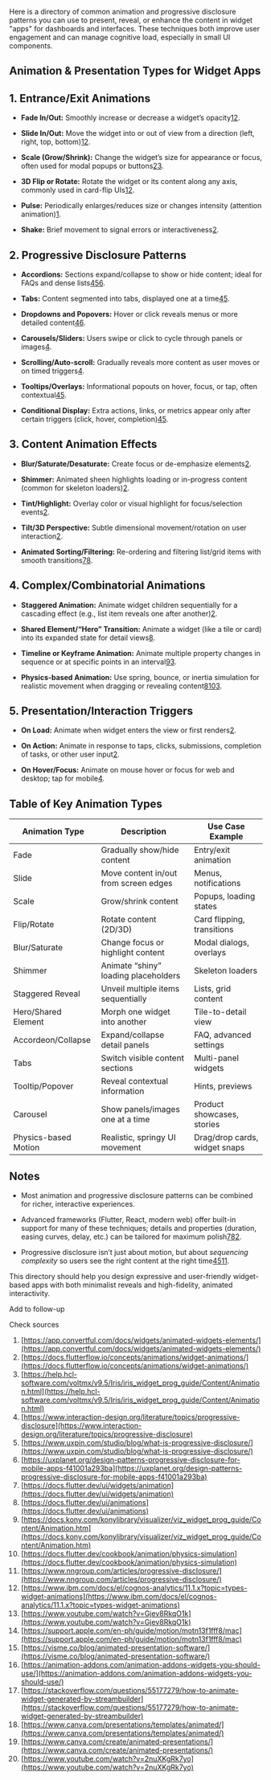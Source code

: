 Here is a directory of common animation and progressive disclosure patterns you can use to present, reveal, or enhance the content in widget "apps" for dashboards and interfaces. These techniques both improve user engagement and can manage cognitive load, especially in small UI components.

## Animation & Presentation Types for Widget Apps

## 1. Entrance/Exit Animations

- **Fade In/Out:** Smoothly increase or decrease a widget’s opacity[1](https://app.convertful.com/docs/widgets/animated-widgets-elements/)[2](https://docs.flutterflow.io/concepts/animations/widget-animations/).
    
- **Slide In/Out:** Move the widget into or out of view from a direction (left, right, top, bottom)[1](https://app.convertful.com/docs/widgets/animated-widgets-elements/)[2](https://docs.flutterflow.io/concepts/animations/widget-animations/).
    
- **Scale (Grow/Shrink):** Change the widget’s size for appearance or focus, often used for modal popups or buttons[2](https://docs.flutterflow.io/concepts/animations/widget-animations/)[3](https://help.hcl-software.com/voltmx/v9.5/Iris/iris_widget_prog_guide/Content/Animation.html).
    
- **3D Flip or Rotate:** Rotate the widget or its content along any axis, commonly used in card-flip UIs[1](https://app.convertful.com/docs/widgets/animated-widgets-elements/)[2](https://docs.flutterflow.io/concepts/animations/widget-animations/).
    
- **Pulse:** Periodically enlarges/reduces size or changes intensity (attention animation)[1](https://app.convertful.com/docs/widgets/animated-widgets-elements/).
    
- **Shake:** Brief movement to signal errors or interactiveness[2](https://docs.flutterflow.io/concepts/animations/widget-animations/).
    

## 2. Progressive Disclosure Patterns

- **Accordions:** Sections expand/collapse to show or hide content; ideal for FAQs and dense lists[4](https://www.interaction-design.org/literature/topics/progressive-disclosure)[5](https://www.uxpin.com/studio/blog/what-is-progressive-disclosure/)[6](https://uxplanet.org/design-patterns-progressive-disclosure-for-mobile-apps-f41001a293ba).
    
- **Tabs:** Content segmented into tabs, displayed one at a time[4](https://www.interaction-design.org/literature/topics/progressive-disclosure)[5](https://www.uxpin.com/studio/blog/what-is-progressive-disclosure/).
    
- **Dropdowns and Popovers:** Hover or click reveals menus or more detailed content[4](https://www.interaction-design.org/literature/topics/progressive-disclosure)[6](https://uxplanet.org/design-patterns-progressive-disclosure-for-mobile-apps-f41001a293ba).
    
- **Carousels/Sliders:** Users swipe or click to cycle through panels or images[4](https://www.interaction-design.org/literature/topics/progressive-disclosure).
    
- **Scrolling/Auto-scroll:** Gradually reveals more content as user moves or on timed triggers[4](https://www.interaction-design.org/literature/topics/progressive-disclosure).
    
- **Tooltips/Overlays:** Informational popouts on hover, focus, or tap, often contextual[4](https://www.interaction-design.org/literature/topics/progressive-disclosure)[5](https://www.uxpin.com/studio/blog/what-is-progressive-disclosure/).
    
- **Conditional Display:** Extra actions, links, or metrics appear only after certain triggers (click, hover, completion)[4](https://www.interaction-design.org/literature/topics/progressive-disclosure)[5](https://www.uxpin.com/studio/blog/what-is-progressive-disclosure/).
    

## 3. Content Animation Effects

- **Blur/Saturate/Desaturate:** Create focus or de-emphasize elements[2](https://docs.flutterflow.io/concepts/animations/widget-animations/).
    
- **Shimmer:** Animated sheen highlights loading or in-progress content (common for skeleton loaders)[2](https://docs.flutterflow.io/concepts/animations/widget-animations/).
    
- **Tint/Highlight:** Overlay color or visual highlight for focus/selection events[2](https://docs.flutterflow.io/concepts/animations/widget-animations/).
    
- **Tilt/3D Perspective:** Subtle dimensional movement/rotation on user interaction[2](https://docs.flutterflow.io/concepts/animations/widget-animations/).
    
- **Animated Sorting/Filtering:** Re-ordering and filtering list/grid items with smooth transitions[7](https://docs.flutter.dev/ui/widgets/animation)[8](https://docs.flutter.dev/ui/animations).
    

## 4. Complex/Combinatorial Animations

- **Staggered Animation:** Animate widget children sequentially for a cascading effect (e.g., list item reveals one after another)[2](https://docs.flutterflow.io/concepts/animations/widget-animations/).
    
- **Shared Element/“Hero” Transition:** Animate a widget (like a tile or card) into its expanded state for detail views[8](https://docs.flutter.dev/ui/animations).
    
- **Timeline or Keyframe Animation:** Animate multiple property changes in sequence or at specific points in an interval[9](https://docs.kony.com/konylibrary/visualizer/viz_widget_prog_guide/Content/Animation.htm)[3](https://help.hcl-software.com/voltmx/v9.5/Iris/iris_widget_prog_guide/Content/Animation.html).
    
- **Physics-based Animation:** Use spring, bounce, or inertia simulation for realistic movement when dragging or revealing content[8](https://docs.flutter.dev/ui/animations)[10](https://docs.flutter.dev/cookbook/animation/physics-simulation)[3](https://help.hcl-software.com/voltmx/v9.5/Iris/iris_widget_prog_guide/Content/Animation.html).
    

## 5. Presentation/Interaction Triggers

- **On Load:** Animate when widget enters the view or first renders[2](https://docs.flutterflow.io/concepts/animations/widget-animations/).
    
- **On Action:** Animate in response to taps, clicks, submissions, completion of tasks, or other user input[2](https://docs.flutterflow.io/concepts/animations/widget-animations/).
    
- **On Hover/Focus:** Animate on mouse hover or focus for web and desktop; tap for mobile[4](https://www.interaction-design.org/literature/topics/progressive-disclosure).
    

## Table of Key Animation Types

|Animation Type|Description|Use Case Example|
|---|---|---|
|Fade|Gradually show/hide content|Entry/exit animation|
|Slide|Move content in/out from screen edges|Menus, notifications|
|Scale|Grow/shrink content|Popups, loading states|
|Flip/Rotate|Rotate content (2D/3D)|Card flipping, transitions|
|Blur/Saturate|Change focus or highlight content|Modal dialogs, overlays|
|Shimmer|Animate “shiny” loading placeholders|Skeleton loaders|
|Staggered Reveal|Unveil multiple items sequentially|Lists, grid content|
|Hero/Shared Element|Morph one widget into another|Tile-to-detail view|
|Accordeon/Collapse|Expand/collapse detail panels|FAQ, advanced settings|
|Tabs|Switch visible content sections|Multi-panel widgets|
|Tooltip/Popover|Reveal contextual information|Hints, previews|
|Carousel|Show panels/images one at a time|Product showcases, stories|
|Physics-based Motion|Realistic, springy UI movement|Drag/drop cards, widget snaps|

## Notes

- Most animation and progressive disclosure patterns can be combined for richer, interactive experiences.
    
- Advanced frameworks (Flutter, React, modern web) offer built-in support for many of these techniques; details and properties (duration, easing curves, delay, etc.) can be tailored for maximum polish[7](https://docs.flutter.dev/ui/widgets/animation)[8](https://docs.flutter.dev/ui/animations)[2](https://docs.flutterflow.io/concepts/animations/widget-animations/).
    
- Progressive disclosure isn’t just about motion, but about _sequencing complexity_ so users see the right content at the right time[4](https://www.interaction-design.org/literature/topics/progressive-disclosure)[5](https://www.uxpin.com/studio/blog/what-is-progressive-disclosure/)[11](https://www.nngroup.com/articles/progressive-disclosure/).
    

This directory should help you design expressive and user-friendly widget-based apps with both minimalist reveals and high-fidelity, animated interactivity.

Add to follow-up

Check sources

1. [https://app.convertful.com/docs/widgets/animated-widgets-elements/](https://app.convertful.com/docs/widgets/animated-widgets-elements/)
2. [https://docs.flutterflow.io/concepts/animations/widget-animations/](https://docs.flutterflow.io/concepts/animations/widget-animations/)
3. [https://help.hcl-software.com/voltmx/v9.5/Iris/iris_widget_prog_guide/Content/Animation.html](https://help.hcl-software.com/voltmx/v9.5/Iris/iris_widget_prog_guide/Content/Animation.html)
4. [https://www.interaction-design.org/literature/topics/progressive-disclosure](https://www.interaction-design.org/literature/topics/progressive-disclosure)
5. [https://www.uxpin.com/studio/blog/what-is-progressive-disclosure/](https://www.uxpin.com/studio/blog/what-is-progressive-disclosure/)
6. [https://uxplanet.org/design-patterns-progressive-disclosure-for-mobile-apps-f41001a293ba](https://uxplanet.org/design-patterns-progressive-disclosure-for-mobile-apps-f41001a293ba)
7. [https://docs.flutter.dev/ui/widgets/animation](https://docs.flutter.dev/ui/widgets/animation)
8. [https://docs.flutter.dev/ui/animations](https://docs.flutter.dev/ui/animations)
9. [https://docs.kony.com/konylibrary/visualizer/viz_widget_prog_guide/Content/Animation.htm](https://docs.kony.com/konylibrary/visualizer/viz_widget_prog_guide/Content/Animation.htm)
10. [https://docs.flutter.dev/cookbook/animation/physics-simulation](https://docs.flutter.dev/cookbook/animation/physics-simulation)
11. [https://www.nngroup.com/articles/progressive-disclosure/](https://www.nngroup.com/articles/progressive-disclosure/)
12. [https://www.ibm.com/docs/el/cognos-analytics/11.1.x?topic=types-widget-animations](https://www.ibm.com/docs/el/cognos-analytics/11.1.x?topic=types-widget-animations)
13. [https://www.youtube.com/watch?v=Gjev8RkqO1k](https://www.youtube.com/watch?v=Gjev8RkqO1k)
14. [https://support.apple.com/en-ph/guide/motion/motn13f1fff8/mac](https://support.apple.com/en-ph/guide/motion/motn13f1fff8/mac)
15. [https://visme.co/blog/animated-presentation-software/](https://visme.co/blog/animated-presentation-software/)
16. [https://animation-addons.com/animation-addons-widgets-you-should-use/](https://animation-addons.com/animation-addons-widgets-you-should-use/)
17. [https://stackoverflow.com/questions/55177279/how-to-animate-widget-generated-by-streambuilder](https://stackoverflow.com/questions/55177279/how-to-animate-widget-generated-by-streambuilder)
18. [https://www.canva.com/presentations/templates/animated/](https://www.canva.com/presentations/templates/animated/)
19. [https://www.canva.com/create/animated-presentations/](https://www.canva.com/create/animated-presentations/)
20. [https://www.youtube.com/watch?v=2nuXKgRk7yo](https://www.youtube.com/watch?v=2nuXKgRk7yo)